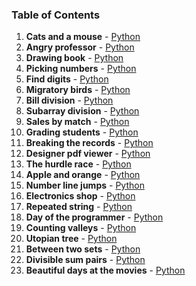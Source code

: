 ### Table of Contents
1. __Cats and a mouse__ - [Python](Cats%20and%20a%20Mouse.py)
1. __Angry professor__ - [Python](Angry%20Professor.py)
1. __Drawing book__ - [Python](Drawing%20Book.py)
1. __Picking numbers__ - [Python](Picking%20Numbers.py)
1. __Find digits__ - [Python](Find%20Digits.py)
1. __Migratory birds__ - [Python](Migratory%20Birds.py)
1. __Bill division__ - [Python](Bill%20Division.py)
1. __Subarray division__ - [Python](Subarray%20Division.py)
1. __Sales by match__ - [Python](Sales%20by%20Match.py)
1. __Grading students__ - [Python](Grading%20Students.py)
1. __Breaking the records__ - [Python](Breaking%20the%20Records.py)
1. __Designer pdf viewer__ - [Python](Designer%20PDF%20Viewer.py)
1. __The hurdle race__ - [Python](The%20Hurdle%20Race.py)
1. __Apple and orange__ - [Python](Apple%20and%20Orange.py)
1. __Number line jumps__ - [Python](Number%20Line%20Jumps.py)
1. __Electronics shop__ - [Python](Electronics%20Shop.py)
1. __Repeated string__ - [Python](Repeated%20String.py)
1. __Day of the programmer__ - [Python](Day%20of%20the%20Programmer.py)
1. __Counting valleys__ - [Python](Counting%20Valleys.py)
1. __Utopian tree__ - [Python](Utopian%20Tree.py)
1. __Between two sets__ - [Python](Between%20Two%20Sets.py)
1. __Divisible sum pairs__ - [Python](Divisible%20Sum%20Pairs.py)
1. __Beautiful days at the movies__ - [Python](Beautiful%20Days%20at%20the%20Movies.py)
